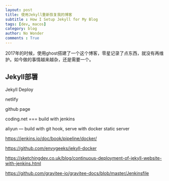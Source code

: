 ```yaml
---
layout: post
title: 使用Jekyll重新恢复我的博客
subtitle : How I Setup Jekyll for My Blog
tags: [dev, macos]
category: blog
author: No Wonder
comments : True
---
```


2017年的时候，使用ghost搭建了一个这个博客，零星记录了点东西，就没有再维护。如今做的事情越来越杂，还是需要一个。

## Jekyll部署

Jekyll Deploy

netlify

github page

coding.net  === build with jenkins

aliyun — build with git hook, serve with docker static server

https://jenkins.io/doc/book/pipeline/docker/

https://github.com/envygeeks/jekyll-docker

https://sketchingdev.co.uk/blog/continuous-deployment-of-jekyll-website-with-jenkins.html

https://github.com/gravitee-io/gravitee-docs/blob/master/Jenkinsfile